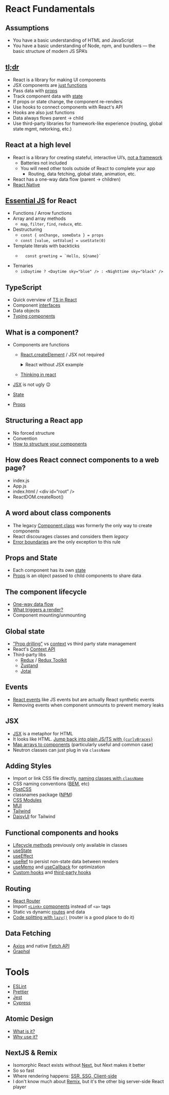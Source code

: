 # React Fundamentals

## Assumptions

- You have a basic understanding of HTML and JavaScript
- You have a basic understanding of Node, npm, and bundlers — the basic structure of modern JS SPA’s

## [tl;dr](https://www.youtube.com/watch?v=Tn6-PIqc4UM&t=1s)

- React is a library for making UI components
- JSX components are [just functions](https://react.dev/reference/react/createElement)
- Pass data with [props](https://react.dev/learn/passing-props-to-a-component)
- Track component data with [state](https://react.dev/learn/managing-state)
- If props or state change, the component re-renders
- Use hooks to connect components with React's API
- Hooks are also just functions
- Data always flows parent -> child
- Use third-party libraries for framework-like experience (routing, global state mgmt, netorking, etc.)

## React at a high level

- React is a library for creating stateful, interactive UI’s, [not a framework](https://react.dev/learn/start-a-new-react-project)
  - Batteries not included
  - You will need other tools outside of React to complete your app
    - Routing, data fetching, global state, animation, etc.
- React has a one-way data flow (parent -> children)
- [React Native](https://reactnative.dev/)

## [Essential JS](https://www.javascripttutorial.net/es6/) for React

- Functions / Arrow functions
- Array and array methods
  - `map`, `filter`, `find`, `reduce`, etc.
- Destructuring
  - `const { onChange, someData } = props`
  - `const [value, setValue] = useState(0)`
- Template literals with backticks
  - ```
      const greeting = `Hello, ${name}`
    ```
- Ternaries
  - `isDaytime ? <Daytime sky="blue" /> : <Nighttime sky="black" />`

## TypeScript

- Quick overview of [TS in React](https://github.com/piotrwitek/react-redux-typescript-guide#react--redux-in-typescript---complete-guide)
- Component [interfaces](https://www.typescriptlang.org/docs/handbook/interfaces.html)
- Data objects
- [Typing components](https://kentcdodds.com/blog/how-to-write-a-react-component-in-typescript)

## What is a component?

- Components are functions

  - [React.createElement](https://react.dev/reference/react/createElement) / JSX not required
    <details>
      <summary>React without JSX example</summary>
      ```
        const BirthdayWish= (props) => {
          return React.createElement("div", {}, [
            React.createElement("h1", {}, props.name),
            React.createElement("h2", {}, props.message),
            React.createElement("h2", {}, props.gift),
          ]);
        };

        const App = () => {
          return React.createElement("div", {}, [
            React.createElement("h1", {}, "Happy Birthday!"),
            React.createElement(BirthdayWish, {
              name: "Sean",
              message: "Have a great birthday!",
              gift: "Starbucks gift card",
            }),
            React.createElement(BirthdayWish, {
              name: "David",
              message: "Wishing you the best year ever!",
              gift: "iPhone 14",
            }),
            React.createElement(BirthdayWish, {
              name: "Hector",
              message: "It's gonna be an awesome year! Happy birthday!",
              gift: "Pappy Van Winkle 20 Year" }),
          ]);
        };

        ReactDOM.render(React.createElement(App), document.getElementById("root"));

    ```
    </details>
    ```

  - [Thinking in react](https://react.dev/learn/thinking-in-react)

- [JSX](https://react.dev/learn/writing-markup-with-jsx) is not ugly 😉
- [State](https://react.dev/learn/managing-state)
- [Props](https://react.dev/learn/passing-props-to-a-component)

## Structuring a React app

- No forced structure
- Convention
- [How to structure your components](https://legacy.reactjs.org/docs/faq-structure.html)

## How does React connect components to a web page?

- index.js
- App.js
- index.html / &lt;div id=“root” /&gt;
- ReactDOM.createRoot()

## A word about class components

- The legacy [Component class](https://react.dev/reference/react/Component) was formerly the only way to create components
- React discourages classes and considers them _legacy_
- [Error boundaries](https://react.dev/reference/react/Component#catching-rendering-errors-with-an-error-boundary) are the only exception to this rule

## Props and State

- Each component has its own [state](https://react.dev/learn/state-a-components-memory)
- [Props](https://react.dev/learn/passing-props-to-a-component) is an object passed to child components to share data

## The component lifecycle

- [One-way data flow](https://react.dev/learn/you-might-not-need-an-effect#passing-data-to-the-parent)
- [What triggers a render?](https://react.dev/learn/render-and-commit)
- Component mounting/unmounting

## Global state

- ["Prop drilling"](https://kentcdodds.com/blog/prop-drilling) vs [context](https://react.dev/learn/passing-data-deeply-with-context#replace-prop-drilling-with-context) vs third party state management
- React's [Context API](https://react.dev/reference/react/useContext)
- Third-party libs
  - [Redux](https://react-redux.js.org/) / [Redux Toolkit](https://redux-toolkit.js.org/)
  - [Zustand](https://zustand-demo.pmnd.rs/)
  - [Jotai](https://jotai.org/)

## Events

- [React events](https://react.dev/learn/responding-to-events) like JS events but are actually React synthetic events
- Removing events when component unmounts to prevent memory leaks

## JSX

- [JSX](https://react.dev/learn/writing-markup-with-jsx) is a metaphor for HTML
- It looks like HTML. [Jump back into plain JS/TS with `{curlyBraces}`](https://react.dev/learn/javascript-in-jsx-with-curly-braces)
- [Map arrays to components](https://react.dev/learn/rendering-lists) (particularly useful and common case)
- Neutron classes can just plug in via `className`

## Adding Styles

- Import or link CSS file directly, [naming classes with `className`](https://react.dev/learn#adding-styles)
- CSS naming conventions ([BEM](https://getbem.com/introduction/), etc)
- [PostCSS](https://postcss.org/)
- classnames package ([NPM](https://www.npmjs.com/package/classnames#usage-with-reactjs))
- [CSS Modules](https://github.com/css-modules/css-modules)
- [MUI](https://mui.com/material-ui/getting-started/overview/)
- [Tailwind](https://tailwindcss.com/docs/installation)
- [DaisyUI](https://daisyui.com/) for Tailwind

## Functional components and hooks

- [Lifecycle methods](https://legacy.reactjs.org/docs/react-component.html) previously only available in classes
- [useState](https://react.dev/reference/react/useState)
- [useEffect](https://react.dev/reference/react/useEffect)
- [useRef](https://react.dev/reference/react/useRef) to persist non-state data between renders
- [useMemo](https://react.dev/reference/react/useMemo) and [useCallback](https://react.dev/reference/react/useCallback) for optimization
- [Custom hooks](https://react.dev/learn/reusing-logic-with-custom-hooks) and [third-party hooks](https://usehooks.com/)

## Routing

- [React Router](https://reactrouter.com/en/main)
- Import [`<Link>` components](https://reactrouter.com/en/main/components/link) instead of `<a>` tags
- Static vs dynamic [routes](https://reactrouter.com/en/main/route/route) and data
- [Code splitting with `lazy()`](https://react.dev/reference/react/lazy) (router is a good place to do it)

## Data Fetching

- [Axios](https://axios-http.com/docs/intro) and native [Fetch API](https://developer.mozilla.org/en-US/docs/Web/API/Fetch_API/Using_Fetch)
- [Graphql](https://graphql.org/)

# Tools

- [ESLint](https://eslint.org/)
- [Prettier](https://prettier.io/)
- [Jest](https://jestjs.io/)
- [Cypress](https://www.cypress.io/)

## Atomic Design

- [What is it?](https://medium.com/@janelle.wg/atomic-design-pattern-how-to-structure-your-react-application-2bb4d9ca5f97)
- [Why use it?](https://blog.logrocket.com/atomic-design-react-native/)

## NextJS & Remix

- Isomorphic React exists without [Next](https://nextjs.org/), but Next makes it better
- So so fast
- Where rendering happens: [SSR, SSG, Client-side](https://www.makeuseof.com/nextjs-rendering-methods-csr-ssr-ssg-isr/#:~:text=CSR%20is%20useful%20for%20pages,want%20to%20update%20in%20intervals.)
- I don't know much about [Remix](https://remix.run/), but it's the other big server-side React player

